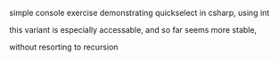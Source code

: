 simple console exercise demonstrating quickselect in csharp, using int

this variant is especially accessable, and so far seems more stable, 

without resorting to recursion